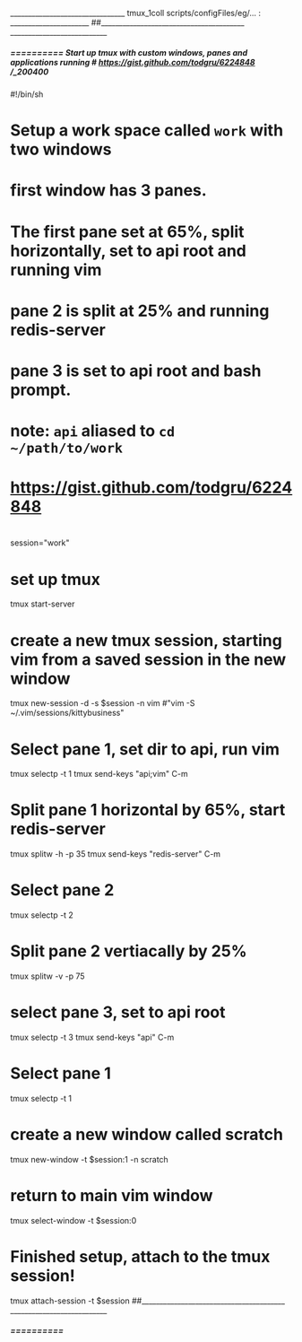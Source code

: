 ________________________________ tmux_1coll scripts/configFiles/eg/... : ______________________
##________________________________________  ___________________________


#####  ==========  Start up tmux with custom windows, panes and applications running # https://gist.github.com/todgru/6224848  /_200400
#!/bin/sh
#
# Setup a work space called `work` with two windows
# first window has 3 panes. 
# The first pane set at 65%, split horizontally, set to api root and running vim
# pane 2 is split at 25% and running redis-server 
# pane 3 is set to api root and bash prompt.
# note: `api` aliased to `cd ~/path/to/work`
#
# https://gist.github.com/todgru/6224848
#
session="work"
# set up tmux
tmux start-server
# create a new tmux session, starting vim from a saved session in the new window
tmux new-session -d -s $session -n vim #"vim -S ~/.vim/sessions/kittybusiness"
# Select pane 1, set dir to api, run vim
tmux selectp -t 1 
tmux send-keys "api;vim" C-m 
# Split pane 1 horizontal by 65%, start redis-server
tmux splitw -h -p 35
tmux send-keys "redis-server" C-m 
# Select pane 2 
tmux selectp -t 2
# Split pane 2 vertiacally by 25%
tmux splitw -v -p 75
# select pane 3, set to api root
tmux selectp -t 3
tmux send-keys "api" C-m 
# Select pane 1
tmux selectp -t 1
# create a new window called scratch
tmux new-window -t $session:1 -n scratch
# return to main vim window
tmux select-window -t $session:0
# Finished setup, attach to the tmux session!
tmux attach-session -t $session
##________________________________________  ___________________________


#####  ==========  
